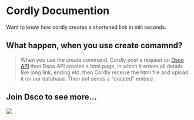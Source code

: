 # Cordly Documention
Want to know how cordly creates a shortened link in mili seconds.
## What happen, when you use create comamnd?
> When you use the create command. Cordly post a request on [Dsco API](https://dscolink.ga) then Dsco API creates a html page, in which it enters all details like long link, ending etc. then Cordly receive the html file and upload it on our database. Then bot sends a "created" embed.

## Join Dsco to see more...
<a href="https://discord.gg/7nxQdKJBbV"><img src="https://invidget.switchblade.xyz/7nxQdKJBbV" /></a>
